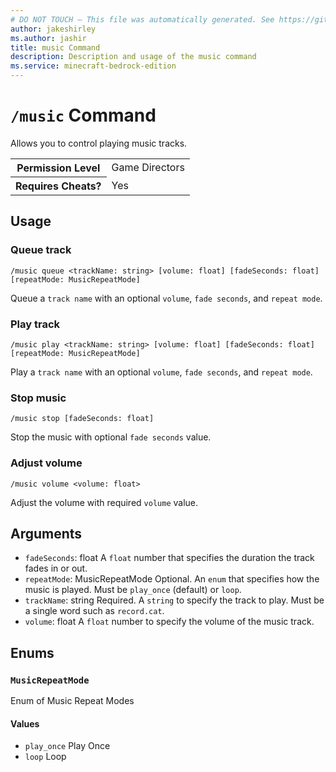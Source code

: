 ```yaml
---
# DO NOT TOUCH — This file was automatically generated. See https://github.com/mojang/minecraftapidocsgenerator to modify descriptions, examples, etc.
author: jakeshirley
ms.author: jashir
title: music Command
description: Description and usage of the music command
ms.service: minecraft-bedrock-edition
---
```

# `/music` Command
Allows you to control playing music tracks.

<table>
  <tr>
    <th>Permission Level</th>
    <td>Game Directors</td>
  </tr>
  <tr>
    <th>Requires Cheats?</th>
    <td>Yes</td>
  </tr>
</table>

## Usage
### Queue track
`/music queue <trackName: string> [volume: float] [fadeSeconds: float] [repeatMode: MusicRepeatMode]`

Queue a `track name` with an optional `volume`, `fade seconds`, and `repeat mode`.

### Play track
`/music play <trackName: string> [volume: float] [fadeSeconds: float] [repeatMode: MusicRepeatMode]`

Play a `track name` with an optional `volume`, `fade seconds`, and `repeat mode`.

### Stop music
`/music stop [fadeSeconds: float]`

Stop the music with optional `fade seconds` value.

### Adjust volume
`/music volume <volume: float>`

Adjust the volume with required `volume` value.

## Arguments
- `fadeSeconds`: float
A `float` number that specifies the duration the track fades in or out.
- `repeatMode`: MusicRepeatMode
Optional. An `enum`  that specifies how the music is played. Must be `play_once` (default) or `loop`.
- `trackName`: string
Required. A `string` to specify the track to play. Must be a single word such as `record.cat`.
- `volume`: float
A `float` number to specify the volume of the music track.

## Enums
### `MusicRepeatMode`
Enum of Music Repeat Modes

#### Values
- `play_once`
Play Once
- `loop`
Loop
